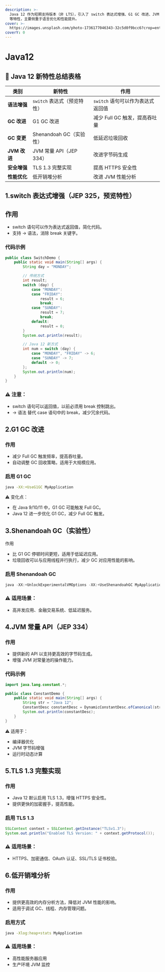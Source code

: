 ```yaml
---
description: >-
  Java 12 作为短期支持版本（非 LTS），引入了 switch 表达式增强、G1 GC 改进、JVM 常量 API
  等特性，主要侧重于语言优化和性能提升。
cover: >-
  https://images.unsplash.com/photo-1736177046343-32c5d0f9bcc6?crop=entropy&cs=srgb&fm=jpg&ixid=M3wxOTcwMjR8MHwxfHJhbmRvbXx8fHx8fHx8fDE3Mzg3NTU0MzZ8&ixlib=rb-4.0.3&q=85
coverY: 0
---
```


# Java12

## 📌 Java 12 新特性总结表格

| **类别**     | **新特性**             | **作用**                |
| ---------- | ------------------- | --------------------- |
| **语法增强**   | `switch` 表达式（预览特性）  | `switch` 语句可以作为表达式返回值 |
| **GC 改进**  | G1 GC 改进            | 减少 Full GC 触发，提高吞吐量   |
| **GC 变更**  | Shenandoah GC（实验性）  | 低延迟垃圾回收               |
| **JVM 改进** | JVM 常量 API（JEP 334） | 改进字节码生成               |
| **安全增强**   | TLS 1.3 完整实现        | 提高 HTTPS 安全性          |
| **性能优化**   | 低开销堆分析              | 改进 JVM 性能分析           |

## 1.switch 表达式增强（JEP 325，预览特性）

## 作用

* switch 语句可以作为表达式返回值，简化代码。
* 支持 -> 语法，消除 break 关键字。

### 代码示例

```java
public class SwitchDemo {
    public static void main(String[] args) {
        String day = "MONDAY";

        // 传统方式
        int result;
        switch (day) {
            case "MONDAY":
            case "FRIDAY":
                result = 6;
                break;
            case "SUNDAY":
                result = 7;
                break;
            default:
                result = 0;
        }
        System.out.println(result);

        // Java 12 新方式
        int num = switch (day) {
            case "MONDAY", "FRIDAY" -> 6;
            case "SUNDAY" -> 7;
            default -> 0;
        };
        System.out.println(num);
    }
}
```

### ⚠️ 注意：

* switch 语句可以返回值，以前必须用 break 控制跳出。
* -> 语法 替代 case 语句中的 break，减少冗余代码。

## 2.G1 GC 改进

### 作用

* 减少 Full GC 触发频率，提高吞吐量。
* 自动调整 GC 回收策略，适用于大规模应用。

### 启用 G1 GC

```sh
java -XX:+UseG1GC MyApplication
```

⚠️ 变化点：

* 在 Java 9/10/11 中，G1 GC 可能触发 Full GC。
* Java 12 进一步优化 G1 GC，减少 Full GC 触发。

## 3.Shenandoah GC（实验性）

作用

* 比 G1 GC 停顿时间更短，适用于低延迟应用。
* 垃圾回收可以与应用线程并行执行，减少 GC 对应用性能的影响。

### 启用 Shenandoah GC

```java
java -XX:+UnlockExperimentalVMOptions -XX:+UseShenandoahGC MyApplication
```

### ⚠️ 适用场景：

* 高并发应用、金融交易系统、低延迟服务。

## 4.JVM 常量 API（JEP 334）

### 作用

* 提供新的 API 以支持更高效的字节码生成。
* 增强 JVM 对常量池的操作能力。

### 代码示例

```java
import java.lang.constant.*;

public class ConstantDemo {
    public static void main(String[] args) {
        String str = "Java 12";
        ConstantDesc constantDesc = DynamicConstantDesc.ofCanonical(str);
        System.out.println(constantDesc);
    }
}
```

⚠️ 适用于：

* 编译器优化
* JVM 字节码增强
* 运行时动态计算

## 5.TLS 1.3 完整实现

### 作用

* Java 12 默认启用 TLS 1.3，增强 HTTPS 安全性。
* 提供更快的加密握手，提高性能。

### 启用 TLS 1.3

```java
SSLContext context = SSLContext.getInstance("TLSv1.3");
System.out.println("Enabled TLS Version: " + context.getProtocol());
```

### ⚠️ 适用场景：

* HTTPS、加密通信、OAuth 认证、SSL/TLS 证书校验。

## 6.低开销堆分析

### 作用

* 提供更高效的内存分析方法，降低对 JVM 性能的影响。
* 适用于调试 GC、线程、内存管理问题。

### 启用方式

```sh
java -Xlog:heap+stats MyApplication
```

### ⚠️ 适用场景：

* 高性能服务器应用
* 生产环境 JVM 监控

